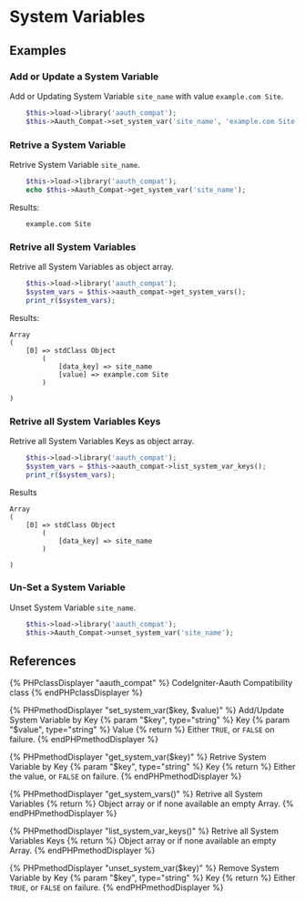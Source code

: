 # System Variables

## Examples

### Add or Update a System Variable
Add or Updating System Variable `site_name` with value `example.com Site`.
```php
	$this->load->library('aauth_compat');
	$this->Aauth_Compat->set_system_var('site_name', 'example.com Site');
```

### Retrive a System Variable
Retrive System Variable `site_name`.
```php
	$this->load->library('aauth_compat');
	echo $this->Aauth_Compat->get_system_var('site_name');
```

Results:
```
	example.com Site
```

### Retrive all System Variables
Retrive all System Variables as object array.
```php
	$this->load->library('aauth_compat');
	$system_vars = $this->aauth_compat->get_system_vars();
	print_r($system_vars);
```

Results:  
```
Array
(
    [0] => stdClass Object
        (
            [data_key] => site_name
            [value] => example.com Site
        )

)
```

### Retrive all System Variables Keys
Retrive all System Variables Keys as object array.
```php
    $this->load->library('aauth_compat');
    $system_vars = $this->aauth_compat->list_system_var_keys();
    print_r($system_vars);
```

Results 
```
Array
(
    [0] => stdClass Object
        (
            [data_key] => site_name
        )

)
```

### Un-Set a System Variable
Unset System Variable `site_name`.
```php
	$this->load->library('aauth_compat');
	$this->Aauth_Compat->unset_system_var('site_name');
```

## References

{% PHPclassDisplayer "aauth_compat" %}
    CodeIgniter-Aauth Compatibility class
{% endPHPclassDisplayer %}

{% PHPmethodDisplayer "set_system_var($key, $value)" %}
    Add/Update System Variable by Key
    {% param "$key", type="string" %}
    Key
    {% param "$value", type="string" %}
    Value
    {% return %}
    Either `TRUE`, or `FALSE` on failure.
{% endPHPmethodDisplayer %}

{% PHPmethodDisplayer "get_system_var($key)" %}
    Retrive System Variable by Key
    {% param "$key", type="string" %}
    Key
    {% return %}
    Either the value, or `FALSE` on failure.
{% endPHPmethodDisplayer %}

{% PHPmethodDisplayer "get_system_vars()" %}
    Retrive all System Variables
    {% return %}
    Object array or if none available an empty Array.
{% endPHPmethodDisplayer %}

{% PHPmethodDisplayer "list_system_var_keys()" %}
    Retrive all System Variables Keys
    {% return %}
    Object array or if none available an empty Array.
{% endPHPmethodDisplayer %}

{% PHPmethodDisplayer "unset_system_var($key)" %}
    Remove System Variable by Key
    {% param "$key", type="string" %}
    Key
    {% return %}
    Either `TRUE`, or `FALSE` on failure.
{% endPHPmethodDisplayer %}
